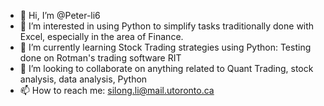 - 👋 Hi, I’m @Peter-li6
- 👀 I’m interested in using Python to simplify tasks traditionally done with Excel, especially in the area of Finance.
- 🌱 I’m currently learning Stock Trading strategies using Python: Testing done on Rotman's trading software RIT
- 💞️ I’m looking to collaborate on anything related to Quant Trading, stock analysis, data analysis, Python
- 📫 How to reach me: silong.li@mail.utoronto.ca

<!---
Peter-li6/Peter-li6 is a ✨ special ✨ repository because its `README.md` (this file) appears on your GitHub profile.
You can click the Preview link to take a look at your changes.
--->
